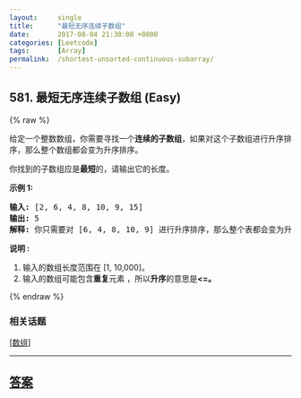 ```yaml
---
layout:     single
title:      "最短无序连续子数组"
date:       2017-08-04 21:30:00 +0800
categories: [Leetcode]
tags:       [Array]
permalink:  /shortest-unsorted-continuous-subarray/
---
```


## 581. 最短无序连续子数组 (Easy)

{% raw %}

<p>给定一个整数数组，你需要寻找一个<strong>连续的子数组</strong>，如果对这个子数组进行升序排序，那么整个数组都会变为升序排序。</p>

<p>你找到的子数组应是<strong>最短</strong>的，请输出它的长度。</p>

<p><strong>示例 1:</strong></p>

<pre>
<strong>输入:</strong> [2, 6, 4, 8, 10, 9, 15]
<strong>输出:</strong> 5
<strong>解释:</strong> 你只需要对 [6, 4, 8, 10, 9] 进行升序排序，那么整个表都会变为升序排序。
</pre>

<p><strong>说明 :</strong></p>

<ol>
	<li>输入的数组长度范围在&nbsp;[1, 10,000]。</li>
	<li>输入的数组可能包含<strong>重复</strong>元素&nbsp;，所以<strong>升序</strong>的意思是<strong>&lt;=。</strong></li>
</ol>

{% endraw %}

### 相关话题
  [[数组](https://github.com/openset/leetcode/tree/master/tag/array/README.md)]

---

## [答案](https://github.com/openset/leetcode/tree/master/problems/shortest-unsorted-continuous-subarray)
